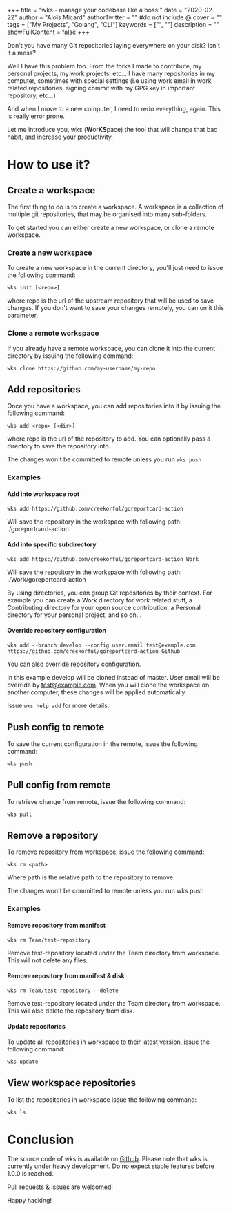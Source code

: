 +++
title = "wks - manage your codebase like a boss!"
date = "2020-02-22"
author = "Aloïs Micard"
authorTwitter = "" #do not include @
cover = ""
tags = ["My Projects", "Golang", "CLI"]
keywords = ["", ""]
description = ""
showFullContent = false
+++

Don't you have many Git repositories laying everywhere on your disk? Isn't it a mess?

Well I have this problem too. From the forks I made to contribute, my personal projects, my work projects, etc... I have many repositories in my computer, sometimes with special settings (i.e using work email in work related repositories, signing commit with my GPG key in important repository, etc...)

And when I move to a new computer, I need to redo everything, again. This is really error prone.

Let me introduce you, wks (**W**or**KS**pace) the tool that will change that bad habit, and increase your productivity.

# How to use it?

## Create a workspace

The first thing to do is to create a workspace. A workspace is a collection of multiple git repositories, that may be organised into many sub-folders.

To get started you can either create a new workspace, or clone a remote workspace.

### Create a new workspace

To create a new workspace in the current directory, you'll just need to issue the following command:

```
wks init [<repo>]
```

where repo is the url of the upstream repository that will be used to save changes. If you don't want to save your changes remotely, you can omit this parameter.

### Clone a remote workspace

If you already have a remote workspace, you can clone it into the current directory by issuing the following command:

```
wks clone https://github.com/my-username/my-repo
```

## Add repositories

Once you have a workspace, you can add repositories into it by issuing the following command:

```
wks add <repo> [<dir>]
```

where repo is the url of the repository to add. You can optionally pass a directory to save the repository into.

The changes won't be committed to remote unless you run ``wks push``

### Examples

#### Add into workspace root

```
wks add https://github.com/creekorful/goreportcard-action
```

Will save the repository in the workspace with following path: ./goreportcard-action

#### Add into specific subdirectory

```
wks add https://github.com/creekorful/goreportcard-action Work
```

Will save the repository in the workspace with following path: ./Work/goreportcard-action

By using directories, you can group Git repositories by their context. For example you can create a Work directory for work related stuff, a Contributing directory for your open source contribution, a Personal directory for your personal project, and so on...

#### Override repository configuration

```
wks add --branch develop --config user.email test@example.com https://github.com/creekorful/goreportcard-action Github
```

You can also override repository configuration.

In this example develop will be cloned instead of master.
User email will be override by test@example.com. When you will clone the workspace on another computer, these changes will be applied automatically.

Issue ``wks help add`` for more details.

## Push config to remote

To save the current configuration in the remote, issue the following command:

```
wks push
```

## Pull config from remote

To retrieve change from remote, issue the following command:

```
wks pull
```

## Remove a repository

To remove repository from workspace, issue the following command:

```
wks rm <path>
```

Where path is the relative path to the repository to remove.

The changes won't be committed to remote unless you run wks push

### Examples

#### Remove repository from manifest

```
wks rm Team/test-repository
```

Remove test-repository located under the Team directory from workspace. This will not delete any files.

#### Remove repository from manifest & disk

```
wks rm Team/test-repository --delete
```

Remove test-repository located under the Team directory from workspace. This will also delete the repository from disk.

#### Update repositories

To update all repositories in workspace to their latest version, issue the following command:

```
wks update
```

## View workspace repositories

To list the repositories in workspace issue the following command:

```
wks ls
```

# Conclusion

The source code of wks is available on [Github](https://github.com/creekorful/wks). Please note that wks is currently under heavy development. Do no expect stable features before 1.0.0 is reached.

Pull requests & issues are welcomed!

Happy hacking!